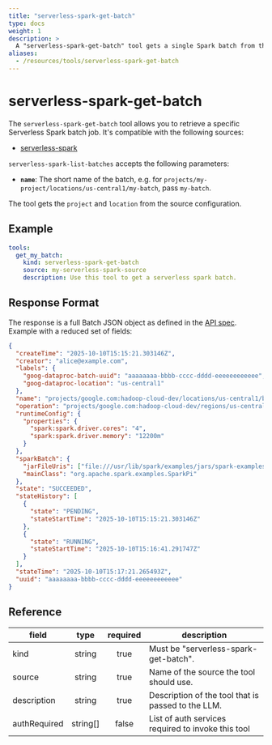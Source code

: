 ```yaml
---
title: "serverless-spark-get-batch"
type: docs
weight: 1
description: >
  A "serverless-spark-get-batch" tool gets a single Spark batch from the source.
aliases:
  - /resources/tools/serverless-spark-get-batch
---
```


# serverless-spark-get-batch

The `serverless-spark-get-batch` tool allows you to retrieve a specific
Serverless Spark batch job. It's compatible with the following sources:

- [serverless-spark](../../sources/serverless-spark.md)

`serverless-spark-list-batches` accepts the following parameters:

- **`name`**: The short name of the batch, e.g. for
  `projects/my-project/locations/us-central1/my-batch`, pass `my-batch`.

The tool gets the `project` and `location` from the source configuration.

## Example

```yaml
tools:
  get_my_batch:
    kind: serverless-spark-get-batch
    source: my-serverless-spark-source
    description: Use this tool to get a serverless spark batch.
```

## Response Format

The response is a full Batch JSON object as defined in the [API
spec](https://cloud.google.com/dataproc-serverless/docs/reference/rest/v1/projects.locations.batches#Batch).
Example with a reduced set of fields:

```json
{
  "createTime": "2025-10-10T15:15:21.303146Z",
  "creator": "alice@example.com",
  "labels": {
    "goog-dataproc-batch-uuid": "aaaaaaaa-bbbb-cccc-dddd-eeeeeeeeeeee",
    "goog-dataproc-location": "us-central1"
  },
  "name": "projects/google.com:hadoop-cloud-dev/locations/us-central1/batches/alice-20251010-abcd",
  "operation": "projects/google.com:hadoop-cloud-dev/regions/us-central1/operations/11111111-2222-3333-4444-555555555555",
  "runtimeConfig": {
    "properties": {
      "spark:spark.driver.cores": "4",
      "spark:spark.driver.memory": "12200m"
    }
  },
  "sparkBatch": {
    "jarFileUris": ["file:///usr/lib/spark/examples/jars/spark-examples.jar"],
    "mainClass": "org.apache.spark.examples.SparkPi"
  },
  "state": "SUCCEEDED",
  "stateHistory": [
    {
      "state": "PENDING",
      "stateStartTime": "2025-10-10T15:15:21.303146Z"
    },
    {
      "state": "RUNNING",
      "stateStartTime": "2025-10-10T15:16:41.291747Z"
    }
  ],
  "stateTime": "2025-10-10T15:17:21.265493Z",
  "uuid": "aaaaaaaa-bbbb-cccc-dddd-eeeeeeeeeeee"
}
```

## Reference

| **field**    | **type** | **required** | **description**                                    |
| ------------ | :------: | :----------: | -------------------------------------------------- |
| kind         |  string  |     true     | Must be "serverless-spark-get-batch".              |
| source       |  string  |     true     | Name of the source the tool should use.            |
| description  |  string  |     true     | Description of the tool that is passed to the LLM. |
| authRequired | string[] |    false     | List of auth services required to invoke this tool |
